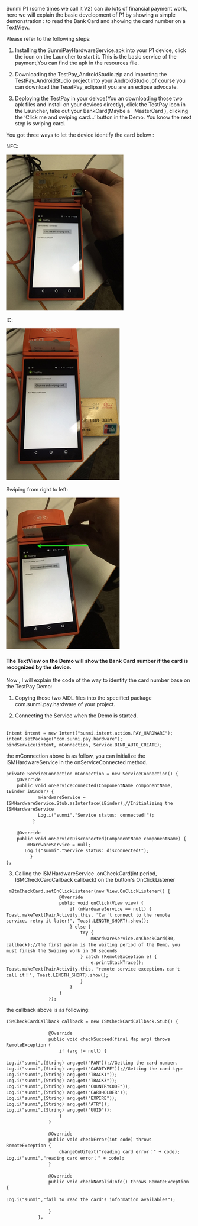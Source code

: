 
Sunmi P1 (some times we call it V2) can do lots of financial payment work, here we will explain the basic development of P1 by showing a simple demonstration : to read the Bank Card and showing the card number on a TextView.

Please refer to the following steps:

1. Installing the SunmiPayHardwareService.apk into your P1 device, click the icon on the Launcher to start it. This is the basic service of the payment,You can find the apk in the resources file.

2. Downloading the TestPay_AndroidStudio.zip and improting the TestPay_AndroidStudio project into your AndroidStudio ,of course you can download the TesetPay_eclipse if you are an eclipse advocate.

3. Deploying the TestPay in your deivce(You an downloading those two apk files and install on your devices directly), click the TestPay icon in the Launcher, take out your BankCard(Maybe a   MasterCard ), clicking the ‘Click me and swiping card...’ button in the Demo. You know the next step is swiping card.

You got three ways to let the device identify the card below :

NFC:

![Alt SUNMI](https://github.com/sunmideveloper/The-Demo-of-read-card/blob/master/img/2.png) 


IC:

![Alt SUNMI](https://github.com/sunmideveloper/The-Demo-of-read-card/blob/master/img/1.png) 


Swiping from right to left:

![Alt SUNMI](https://github.com/sunmideveloper/The-Demo-of-read-card/blob/master/img/3.jpeg) 

#### The TextView on the Demo will show the Bank Card number if the card is recognized by the device.

Now , I will explain  the code of the way to identify the card number base on the TestPay Demo:

1. Copying those two AIDL files into the specified package com.sunmi.pay.hardware of your project.

2. Connecting the Service when the Demo is started.
```

Intent intent = new Intent("sunmi.intent.action.PAY_HARDWARE");
intent.setPackage("com.sunmi.pay.hardware");
bindService(intent, mConnection, Service.BIND_AUTO_CREATE);

```

the mConnection above is as follow, you can initialize the ISMHardwareService in the onServiceConnected method.

```
private ServiceConnection mConnection = new ServiceConnection() {
    @Override
    public void onServiceConnected(ComponentName componentName, IBinder iBinder) {
            mHardwareService = ISMHardwareService.Stub.asInterface(iBinder);//Initializing the ISMHardwareService 
            Log.i("sunmi"."Service status: connected!");
          }

    @Override
    public void onServiceDisconnected(ComponentName componentName) {
        mHardwareService = null;
       Log.i("sunmi"."Service status: disconnected!");
         }
};

```

3. Calling the ISMHardwareService .onCheckCard(int period, ISMCheckCardCallback callback) on the button's OnClickListener

```
 mBtnCheckCard.setOnClickListener(new View.OnClickListener() {
                    @Override
                    public void onClick(View view) {
                        if (mHardwareService == null) {
Toast.makeText(MainActivity.this, "Can't connect to the remote service, retry it later!", Toast.LENGTH_SHORT).show();
                        } else {
                            try {
                                mHardwareService.onCheckCard(30, callback);//the first param is the waiting period of the Demo，you must finish the Swiping work in 30 seconds
                            } catch (RemoteException e) {
                                e.printStackTrace();
Toast.makeText(MainActivity.this, "remote service exception，can't call it！", Toast.LENGTH_SHORT).show();
                            }
                        }
                    }
                });

```

the callback above is as following: 
```
ISMCheckCardCallback callback = new ISMCheckCardCallback.Stub() {

                @Override
                public void checkSucceed(final Map arg) throws RemoteException {
                    if (arg != null) {
                        
Log.i("sunmi",(String) arg.get("PAN"));//Getting the card number.
Log.i("sunmi",(String) arg.get("CARDTYPE"));//Getting the card type
Log.i("sunmi",(String) arg.get("TRACK1"));
Log.i("sunmi",(String) arg.get("TRACK3"));
Log.i("sunmi",(String) arg.get("COUNTRYCODE"));
Log.i("sunmi",(String) arg.get("CARDHOLDER"));
Log.i("sunmi",(String) arg.get("EXPIRE"));
Log.i("sunmi",(String) arg.get("ATR"));
Log.i("sunmi",(String) arg.get("UUID"));
                    }
                }

                @Override
                public void checkError(int code) throws RemoteException {
                    changeOnUiText("reading card error：" + code);
Log.i("sunmi","reading card error：" + code);             
                }

                @Override
                public void checkNoValidInfo() throws RemoteException {
               
Log.i("sunmi","fail to read the card's information available!");             
                    
                }
            };

```
